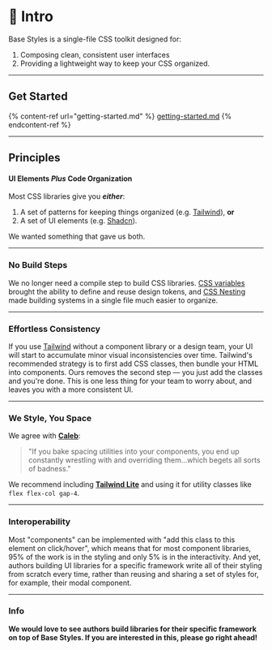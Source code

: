 # 👋 Intro

Base Styles is a single-file CSS toolkit designed for:

1. Composing clean, consistent user interfaces
2. Providing a lightweight way to keep your CSS organized.

***

## Get Started

{% content-ref url="getting-started.md" %}
[getting-started.md](getting-started.md)
{% endcontent-ref %}

***

## Principles

#### UI Elements _Plus_ Code Organization

Most CSS libraries give you _**either**_:

1. A set of patterns for keeping things organized (e.g. [Tailwind](https://tailwindcss.com/)), **or**
2. A set of UI elements (e.g. [Shadcn](https://ui.shadcn.com/)).

We wanted something that gave us both.

***

### No Build Steps

We no longer need a compile step to build CSS libraries. [CSS variables](https://caniuse.com/css-env-function) brought the ability to define and reuse design tokens, and [CSS Nesting](https://caniuse.com/css-nesting) made building systems in a single file much easier to organize.

***

### Effortless Consistency

If you use [Tailwind](https://tailwindcss.com/) without a component library or a design team, your UI will start to accumulate minor visual inconsistencies over time. Tailwind's recommended strategy is to first add CSS classes, then bundle your HTML into components. Ours removes the second step — you just add the classes and you're done. This is one less thing for your team to worry about, and leaves you with a more consistent UI.

***

### We Style, You Space

We agree with [**Caleb**](https://x.com/calebporzio/status/1837495368843436266):

> "If you bake spacing utilities into your components, you end up constantly wrestling with and overriding them...which begets all sorts of badness."

We recommend including [**Tailwind Lite**](https://tailwind-lite.com) and using it for utility classes like `flex flex-col gap-4`.

***

### Interoperability

Most "components" can be implemented with "add this class to this element on click/hover", which means that for most component libraries, 95% of the work is in the styling and only 5% is in the interactivity. And yet, authors building UI libraries for a specific framework write all of their styling from scratch every time, rather than reusing and sharing a set of styles for, for example, their modal component.

***

### Info

**We would love to see authors build libraries for their specific framework on top of Base Styles. If you are interested in this, please go right ahead!**

